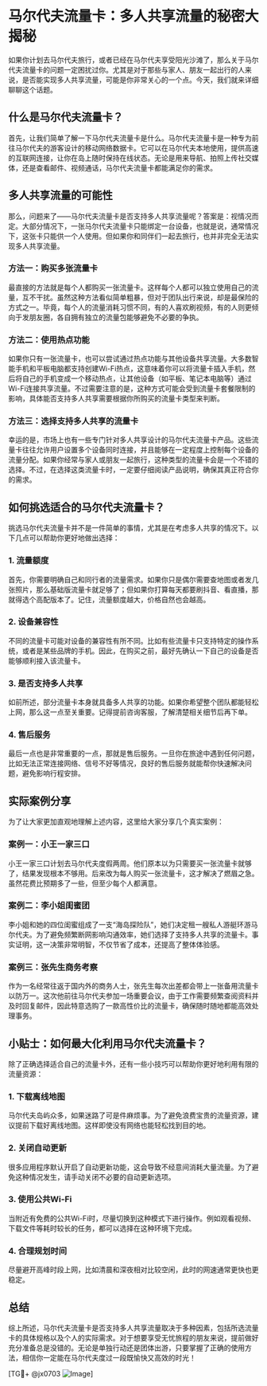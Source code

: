 # 马尔代夫流量卡：多人共享流量的秘密大揭秘

如果你计划去马尔代夫旅行，或者已经在马尔代夫享受阳光沙滩了，那么关于马尔代夫流量卡的问题一定困扰过你。尤其是对于那些与家人、朋友一起出行的人来说，是否能实现多人共享流量，可能是你非常关心的一个点。今天，我们就来详细聊聊这个话题。

## 什么是马尔代夫流量卡？

首先，让我们简单了解一下马尔代夫流量卡是什么。马尔代夫流量卡是一种专为前往马尔代夫的游客设计的移动网络数据卡。它可以在马尔代夫本地使用，提供高速的互联网连接，让你在岛上随时保持在线状态。无论是用来导航、拍照上传社交媒体，还是查看邮件、视频通话，马尔代夫流量卡都能满足你的需求。

## 多人共享流量的可能性

那么，问题来了——马尔代夫流量卡是否支持多人共享流量呢？答案是：视情况而定。大部分情况下，一张马尔代夫流量卡只能绑定一台设备，也就是说，通常情况下，这张卡只能供一个人使用。但如果你和同伴们一起去旅行，也并非完全无法实现多人共享流量。

### 方法一：购买多张流量卡

最直接的方法就是每个人都购买一张流量卡。这样每个人都可以独立使用自己的流量，互不干扰。虽然这种方法看似简单粗暴，但对于团队出行来说，却是最保险的方式之一。毕竟，每个人的流量消耗习惯不同，有的人喜欢刷视频，有的人则更倾向于发朋友圈，各自拥有独立的流量包能够避免不必要的争执。

### 方法二：使用热点功能

如果你只有一张流量卡，也可以尝试通过热点功能与其他设备共享流量。大多数智能手机和平板电脑都支持创建Wi-Fi热点，这意味着你可以将流量卡插入手机，然后将自己的手机变成一个移动热点，让其他设备（如平板、笔记本电脑等）通过Wi-Fi连接共享流量。不过需要注意的是，这种方式可能会受到流量卡套餐限制的影响，具体能否支持多人共享需要根据你所购买的流量卡类型来判断。

### 方法三：选择支持多人共享的流量卡

幸运的是，市场上也有一些专门针对多人共享设计的马尔代夫流量卡产品。这些流量卡往往允许用户设置多个设备同时连接，并且能够在一定程度上控制每个设备的流量分配。如果你经常与家人或朋友一起旅行，这种类型的流量卡会是一个不错的选择。不过，在选择这类流量卡时，一定要仔细阅读产品说明，确保其真正符合你的需求。

## 如何挑选适合的马尔代夫流量卡？

挑选马尔代夫流量卡并不是一件简单的事情，尤其是在考虑多人共享的情况下。以下几点可以帮助你更好地做出选择：

### 1. 流量额度

首先，你需要明确自己和同行者的流量需求。如果你只是偶尔需要查地图或者发几张照片，那么基础版流量卡就足够了；但如果你打算每天都要刷抖音、看直播，那就得选个高配版本了。记住，流量额度越大，价格自然也会越高。

### 2. 设备兼容性

不同的流量卡可能对设备的兼容性有所不同。比如有些流量卡只支持特定的操作系统，或者是某些品牌的手机。因此，在购买之前，最好先确认一下自己的设备是否能够顺利接入该流量卡。

### 3. 是否支持多人共享

如前所述，部分流量卡本身就具备多人共享的功能。如果你希望整个团队都能轻松上网，那么这一点至关重要。记得提前咨询客服，了解清楚相关细节后再下单。

### 4. 售后服务

最后一点也是非常重要的一点，那就是售后服务。一旦你在旅途中遇到任何问题，比如无法正常连接网络、信号不好等情况，良好的售后服务就能帮你快速解决问题，避免影响行程安排。

## 实际案例分享

为了让大家更加直观地理解上述内容，这里给大家分享几个真实案例：

### 案例一：小王一家三口

小王一家三口计划去马尔代夫度假两周。他们原本以为只需要买一张流量卡就够了，结果发现根本不够用。后来改为每人购买一张流量卡，这才解决了燃眉之急。虽然花费比预期多了一些，但至少每个人都满意。

### 案例二：李小姐闺蜜团

李小姐和她的四位闺蜜组成了一支“海岛探险队”，她们决定租一艘私人游艇环游马尔代夫。为了避免频繁断网影响沟通效率，她们选择了支持多人共享的流量卡。事实证明，这一决策非常明智，不仅节省了成本，还提高了整体体验感。

### 案例三：张先生商务考察

作为一名经常往返于国内外的商务人士，张先生每次出差都会带上一张备用流量卡以防万一。这次他前往马尔代夫参加一场重要会议，由于工作需要频繁查阅资料并及时回复邮件，因此特意选购了一款高性价比的流量卡，确保随时随地都能高效处理事务。

## 小贴士：如何最大化利用马尔代夫流量卡？

除了正确选择适合自己的流量卡外，还有一些小技巧可以帮助你更好地利用有限的流量资源：

### 1. 下载离线地图

马尔代夫岛屿众多，如果迷路了可是件麻烦事。为了避免浪费宝贵的流量资源，建议提前下载好离线地图。这样即使没有网络也能轻松找到目的地。

### 2. 关闭自动更新

很多应用程序默认开启了自动更新功能，这会导致不经意间消耗大量流量。为了避免这种情况发生，请手动关闭不必要的自动更新选项。

### 3. 使用公共Wi-Fi

当附近有免费的公共Wi-Fi时，尽量切换到这种模式下进行操作。例如观看视频、下载文件等耗时较长的任务，都可以选择在这种环境下完成。

### 4. 合理规划时间

尽量避开高峰时段上网，比如清晨和深夜相对比较空闲，此时的网速通常更快也更稳定。

## 总结

综上所述，马尔代夫流量卡是否支持多人共享流量取决于多种因素，包括所选流量卡的具体规格以及个人的实际需求。对于想要享受无忧旅程的朋友来说，提前做好充分准备总是没错的。无论是单独行动还是团体出游，只要掌握了正确的使用方法，相信你一定能在马尔代夫度过一段既愉快又高效的时光！

[TG💪+ @jx0703 ![Image](https://github.com/user-attachments/assets/dbca1d08-cadb-493c-b0ec-ad6f7a83f270)]